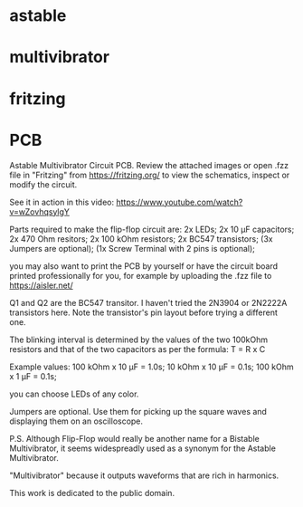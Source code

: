 # astable
# multivibrator
# fritzing 
# PCB


Astable Multivibrator Circuit PCB.
Review the attached images or 
open .fzz file in "Fritzing" from https://fritzing.org/ to view the schematics, inspect or modify the circuit.

See it in action in this video: https://www.youtube.com/watch?v=wZovhqsylgY

Parts required to make the flip-flop circuit are:
2x LEDs;
2x 10 μF capacitors;
2x 470 Ohm resitors;
2x 100 kOhm resistors;
2x BC547 transistors;
(3x Jumpers are optional);
(1x Screw Terminal with 2 pins is optional);

you may also want to print the PCB by yourself or have the circuit board printed professionally for you, 
for example by uploading the .fzz file to https://aisler.net/


Q1 and Q2 are the BC547 transitor.
I haven't tried the 2N3904 or 2N2222A transistors here. 
Note the transistor's pin layout before trying a different one.


The blinking interval is determined by the values of the two 100kOhm resistors and that of the two capacitors as per the formula: T = R x C


Example values:
100 kOhm x 10 μF = 1.0s;
 10 kOhm x 10 μF = 0.1s;
100 kOhm x  1 μF = 0.1s;

you can choose LEDs of any color.

Jumpers are optional. Use them for picking up the square waves and displaying them on an oscilloscope.

P.S.
Although Flip-Flop would really be another name for a Bistable Multivibrator, it seems widespreadly used as a synonym for the Astable Multivibrator.

"Multivibrator" because it outputs waveforms that are rich in harmonics.


This work is dedicated to the public domain. 




